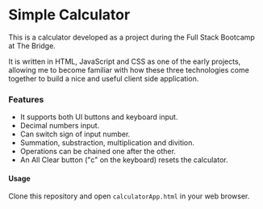 # Simple Calculator

This is a calculator developed as a project during the Full Stack Bootcamp at The Bridge.

It is written in HTML, JavaScript and CSS as one of the early projects, allowing me to become familiar with how these three technologies come together to build a nice and useful client side application.

### Features

- It supports both UI buttons and keyboard input.
- Decimal numbers input.
- Can switch sign of input number.
- Summation, substraction, multiplication and divition.
- Operations can be chained one after the other.
- An All Clear button ("c" on the keyboard) resets the calculator.

#### Usage

Clone this repository and open `calculatorApp.html` in your web browser.